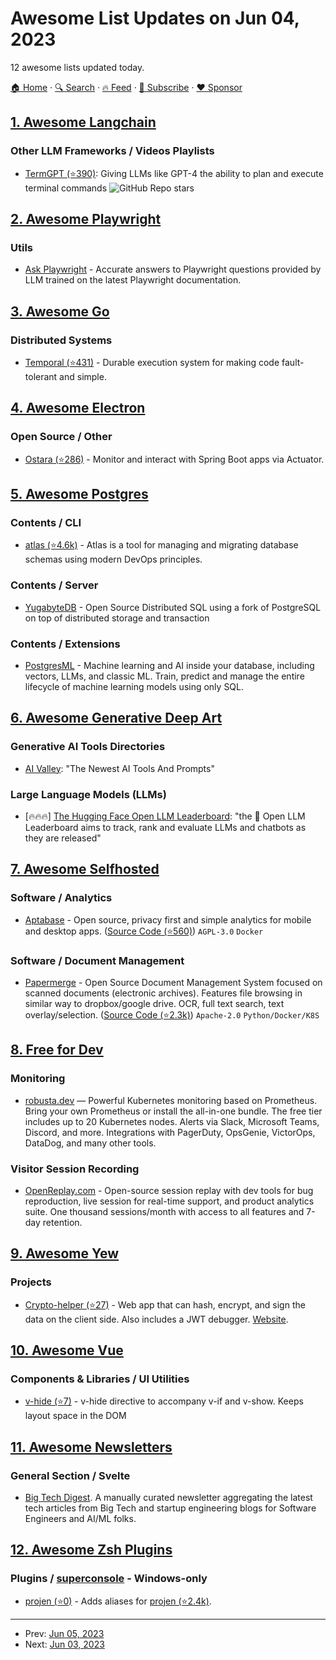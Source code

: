 # Awesome List Updates on Jun 04, 2023

12 awesome lists updated today.

[🏠 Home](/README.md) · [🔍 Search](https://www.trackawesomelist.com/search/) · [🔥 Feed](https://www.trackawesomelist.com/rss.xml) · [📮 Subscribe](https://trackawesomelist.us17.list-manage.com/subscribe?u=d2f0117aa829c83a63ec63c2f&id=36a103854c) · [❤️  Sponsor](https://github.com/sponsors/theowenyoung)



## [1. Awesome Langchain](/content/kyrolabs/awesome-langchain/README.md)

### Other LLM Frameworks / Videos Playlists

*   [TermGPT (⭐390)](https://github.com/Sentdex/TermGPT): Giving LLMs like GPT-4 the ability to plan and execute terminal commands ![GitHub Repo stars](https://img.shields.io/github/stars/Sentdex/TermGPT?style=social)

## [2. Awesome Playwright](/content/mxschmitt/awesome-playwright/README.md)

### Utils

*   [Ask Playwright](https://ray.run/ask) - Accurate answers to Playwright questions provided by LLM trained on the latest Playwright documentation.

## [3. Awesome Go](/content/avelino/awesome-go/README.md)

### Distributed Systems

*   [Temporal (⭐431)](https://github.com/temporalio/sdk-go) - Durable execution system for making code fault-tolerant and simple.

## [4. Awesome Electron](/content/sindresorhus/awesome-electron/README.md)

### Open Source / Other

*   [Ostara (⭐286)](https://github.com/krud-dev/ostara) - Monitor and interact with Spring Boot apps via Actuator.

## [5. Awesome Postgres](/content/dhamaniasad/awesome-postgres/README.md)

### Contents / CLI

*   [atlas (⭐4.6k)](https://github.com/ariga/atlas) - Atlas is a tool for managing and migrating database schemas using modern DevOps principles.

### Contents / Server

*   [YugabyteDB](https://yugabyte.com/) - Open Source Distributed SQL using  a fork of PostgreSQL on top of distributed storage and transaction

### Contents / Extensions

*   [PostgresML](https://postgresml.org/) - Machine learning and AI inside your database, including vectors, LLMs, and classic ML. Train, predict and manage the entire lifecycle of machine learning models using only SQL.

## [6. Awesome Generative Deep Art](/content/filipecalegario/awesome-generative-deep-art/README.md)

### Generative AI Tools Directories

*   [AI Valley](https://aivalley.ai/): "The Newest AI Tools And Prompts"

### Large Language Models (LLMs)

*   \[🔥🔥🔥] [The Hugging Face Open LLM Leaderboard](https://huggingface.co/spaces/HuggingFaceH4/open_llm_leaderboard): "the 🤗 Open LLM Leaderboard aims to track, rank and evaluate LLMs and chatbots as they are released"

## [7. Awesome Selfhosted](/content/awesome-selfhosted/awesome-selfhosted/README.md)

### Software / Analytics

*   [Aptabase](https://aptabase.com/) - Open source, privacy first and simple analytics for mobile and desktop apps. ([Source Code (⭐560)](https://github.com/aptabase/aptabase)) `AGPL-3.0` `Docker`

### Software / Document Management

*   [Papermerge](https://papermerge.com) - Open Source Document Management System focused on scanned documents (electronic archives). Features file browsing in similar way to dropbox/google drive. OCR, full text search, text overlay/selection. ([Source Code (⭐2.3k)](https://github.com/ciur/papermerge)) `Apache-2.0` `Python/Docker/K8S`

## [8. Free for Dev](/content/ripienaar/free-for-dev/README.md)

### Monitoring

*   [robusta.dev](https://home.robusta.dev/) — Powerful Kubernetes monitoring based on Prometheus. Bring your own Prometheus or install the all-in-one bundle. The free tier includes up to 20 Kubernetes nodes. Alerts via Slack, Microsoft Teams, Discord, and more. Integrations with PagerDuty, OpsGenie, VictorOps, DataDog, and many other tools.

### Visitor Session Recording

*   [OpenReplay.com](https://www.openreplay.com) - Open-source session replay with dev tools for bug reproduction, live session for real-time support, and product analytics suite. One thousand sessions/month with access to all features and 7-day retention.

## [9. Awesome Yew](/content/jetli/awesome-yew/README.md)

### Projects

*   [Crypto-helper (⭐27)](https://github.com/TheBestTvarynka/crypto-helper) - Web app that can hash, encrypt, and sign the data on the client side. Also includes a JWT debugger. [Website](https://crypto.qkation.com).

## [10. Awesome Vue](/content/vuejs/awesome-vue/README.md)

### Components & Libraries / UI Utilities

*   [v-hide (⭐7)](https://github.com/ventralnet/v-hide) - v-hide directive to accompany v-if and v-show. Keeps layout space in the DOM

## [11. Awesome Newsletters](/content/zudochkin/awesome-newsletters/README.md)

### General Section / Svelte

*   [Big Tech Digest](https://bigtechdigest.substack.com/). A manually curated newsletter aggregating the latest tech articles from Big Tech and startup engineering blogs for Software Engineers and AI/ML folks.

## [12. Awesome Zsh Plugins](/content/unixorn/awesome-zsh-plugins/README.md)

### Plugins / [superconsole](https://github.com/alexchmykhalo/superconsole) - Windows-only

*   [projen (⭐0)](https://github.com/p6m7g8/p6-zsh-projen-plugin) - Adds aliases for [projen (⭐2.4k)](https://github.com/projen/projen).

---

- Prev: [Jun 05, 2023](/content/2023/06/05/README.md)
- Next: [Jun 03, 2023](/content/2023/06/03/README.md)